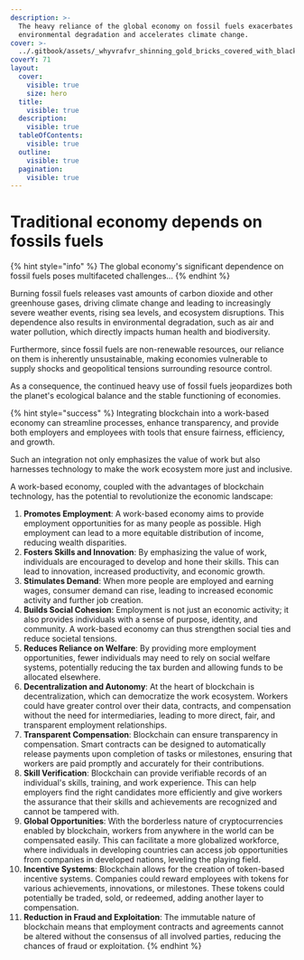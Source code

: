 ```yaml
---
description: >-
  The heavy reliance of the global economy on fossil fuels exacerbates
  environmental degradation and accelerates climate change.
cover: >-
  ../.gitbook/assets/_whyvrafvr_shinning_gold_bricks_covered_with_black_oil_and_real_1af359a4-3a8f-47a7-9fd2-2a122f66a640.png
coverY: 71
layout:
  cover:
    visible: true
    size: hero
  title:
    visible: true
  description:
    visible: true
  tableOfContents:
    visible: true
  outline:
    visible: true
  pagination:
    visible: true
---
```


# Traditional economy depends on fossils fuels

{% hint style="info" %}
The global economy's significant dependence on fossil fuels poses multifaceted challenges...
{% endhint %}

Burning fossil fuels releases vast amounts of carbon dioxide and other greenhouse gases, driving climate change and leading to increasingly severe weather events, rising sea levels, and ecosystem disruptions. This dependence also results in environmental degradation, such as air and water pollution, which directly impacts human health and biodiversity.

Furthermore, since fossil fuels are non-renewable resources, our reliance on them is inherently unsustainable, making economies vulnerable to supply shocks and geopolitical tensions surrounding resource control.&#x20;

As a consequence, the continued heavy use of fossil fuels jeopardizes both the planet's ecological balance and the stable functioning of economies.

{% hint style="success" %}
Integrating blockchain into a work-based economy can streamline processes, enhance transparency, and provide both employers and employees with tools that ensure fairness, efficiency, and growth.&#x20;

Such an integration not only emphasizes the value of work but also harnesses technology to make the work ecosystem more just and inclusive.

A work-based economy, coupled with the advantages of blockchain technology, has the potential to revolutionize the economic landscape:

1. **Promotes Employment**: A work-based economy aims to provide employment opportunities for as many people as possible. High employment can lead to a more equitable distribution of income, reducing wealth disparities.
2. **Fosters Skills and Innovation**: By emphasizing the value of work, individuals are encouraged to develop and hone their skills. This can lead to innovation, increased productivity, and economic growth.
3. **Stimulates Demand**: When more people are employed and earning wages, consumer demand can rise, leading to increased economic activity and further job creation.
4. **Builds Social Cohesion**: Employment is not just an economic activity; it also provides individuals with a sense of purpose, identity, and community. A work-based economy can thus strengthen social ties and reduce societal tensions.
5. **Reduces Reliance on Welfare**: By providing more employment opportunities, fewer individuals may need to rely on social welfare systems, potentially reducing the tax burden and allowing funds to be allocated elsewhere.
6. **Decentralization and Autonomy**: At the heart of blockchain is decentralization, which can democratize the work ecosystem. Workers could have greater control over their data, contracts, and compensation without the need for intermediaries, leading to more direct, fair, and transparent employment relationships.
7. **Transparent Compensation**: Blockchain can ensure transparency in compensation. Smart contracts can be designed to automatically release payments upon completion of tasks or milestones, ensuring that workers are paid promptly and accurately for their contributions.
8. **Skill Verification**: Blockchain can provide verifiable records of an individual's skills, training, and work experience. This can help employers find the right candidates more efficiently and give workers the assurance that their skills and achievements are recognized and cannot be tampered with.
9. **Global Opportunities**: With the borderless nature of cryptocurrencies enabled by blockchain, workers from anywhere in the world can be compensated easily. This can facilitate a more globalized workforce, where individuals in developing countries can access job opportunities from companies in developed nations, leveling the playing field.
10. **Incentive Systems**: Blockchain allows for the creation of token-based incentive systems. Companies could reward employees with tokens for various achievements, innovations, or milestones. These tokens could potentially be traded, sold, or redeemed, adding another layer to compensation.
11. **Reduction in Fraud and Exploitation**: The immutable nature of blockchain means that employment contracts and agreements cannot be altered without the consensus of all involved parties, reducing the chances of fraud or exploitation.
{% endhint %}
